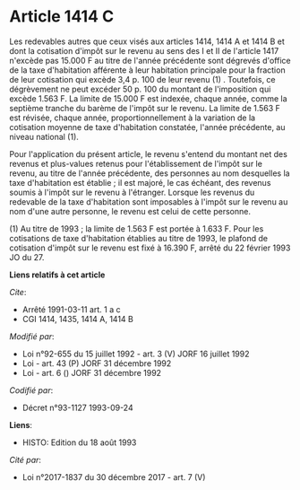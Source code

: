 # Article 1414 C

Les redevables autres que ceux visés aux articles 1414, 1414 A et 1414 B et dont la cotisation d'impôt sur le revenu au sens
des I et II de l'article 1417 n'excède pas 15.000 F au titre de l'année précédente sont dégrevés d'office de la taxe
d'habitation afférente à leur habitation principale pour la fraction de leur cotisation qui excède 3,4 p. 100 de leur revenu
(1) . Toutefois, ce dégrèvement ne peut excéder 50 p. 100 du montant de l'imposition qui excède 1.563 F. La limite de 15.000
F est indexée, chaque année, comme la septième tranche du barème de l'impôt sur le revenu. La limite de 1.563 F est révisée,
chaque année, proportionnellement à la variation de la cotisation moyenne de taxe d'habitation constatée, l'année précédente,
au niveau national (1).

Pour l'application du présent article, le revenu s'entend du montant net des revenus et plus-values retenus pour
l'établissement de l'impôt sur le revenu, au titre de l'année précédente, des personnes au nom desquelles la taxe
d'habitation est établie ; il est majoré, le cas échéant, des revenus soumis à l'impôt sur le revenu à l'étranger. Lorsque
les revenus du redevable de la taxe d'habitation sont imposables à l'impôt sur le revenu au nom d'une autre personne, le
revenu est celui de cette personne.

(1) Au titre de 1993 ; la limite de 1.563 F est portée à 1.633 F. Pour les cotisations de taxe d'habitation établies au titre
de 1993, le plafond de cotisation d'impôt sur le revenu est fixé à 16.390 F, arrêté du 22 février 1993 JO du 27.

**Liens relatifs à cet article**

_Cite_:

  - Arrêté 1991-03-11 art. 1 a c
  - CGI 1414, 1435, 1414 A, 1414 B

_Modifié par_:

  - Loi n°92-655 du 15 juillet 1992 - art. 3 (V) JORF 16 juillet 1992
  - Loi - art. 43 (P) JORF 31 décembre 1992
  - Loi - art. 6 () JORF 31 décembre 1992

_Codifié par_:

  - Décret n°93-1127 1993-09-24

**Liens**:

  - HISTO: Edition du 18 août 1993

_Cité par_:

  - Loi n°2017-1837 du 30 décembre 2017 - art. 7 (V)
